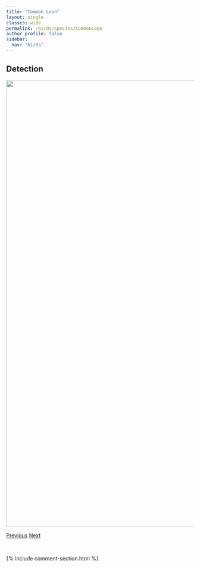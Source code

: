 ```yaml
---
title: "Common Loon"
layout: single
classes: wide
permalink: /birds/species/CommonLoon
author_profile: false
sidebar:
  nav: "birds"
---
```


<h2>Detection</h2>

<a href="https://drive.google.com/uc?export=view&id=1m-XfJT-OyAhr07aOz3ha7ysMsjKz8ANd">
<img src="https://drive.google.com/uc?export=view&id=1m-XfJT-OyAhr07aOz3ha7ysMsjKz8ANd" height = "1200" width = "800">
</a>

<a href="/DevelopmentWebsite/birds/species/CommonGrackle" class="pagination--pager" title="Common Grackle">Previous</a> <a href="/DevelopmentWebsite/birds/species/CommonMerganser" class="pagination--pager" title="Common Merganser">Next</a>

<p>&nbsp;</p>

{% include comment-section.html %}
